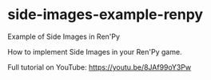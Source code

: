 # side-images-example-renpy
Example of Side Images in Ren'Py

How to implement Side Images in your Ren'Py game.

Full tutorial on YouTube: https://youtu.be/8JAf99oY3Pw
